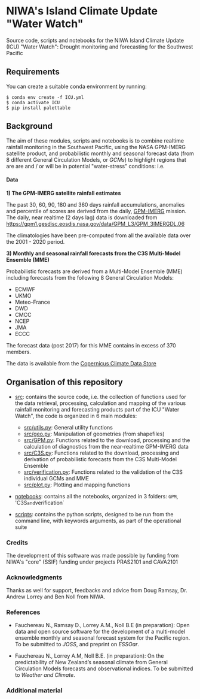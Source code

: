 # NIWA's Island Climate Update "Water Watch" 

Source code, scripts and notebooks for the NIWA Island Climate Update (ICU) "Water Watch": Drought monitoring and forecasting for the Southwest Pacific

## Requirements 

You can create a suitable conda environment by running: 

```
$ conda env create -f ICU.yml
$ conda activate ICU
$ pip install palettable
```

## Background 

The aim of these modules, scripts and notebooks is to combine realtime rainfall monitoring in the Southwest Pacific, using the NASA GPM-IMERG satellite product, and probabilistic monthly and seasonal forecast data (from 8 different General Circulation Models, or *GCMs*) to highlight regions that are are and / or will be in potential "water-stress" conditions: i.e. 

#### Data 

**1) The GPM-IMERG satellite rainfall estimates**

The past 30, 60, 90, 180 and 360 days rainfall accumulations, anomalies and percentile of scores are derived from the daily, [GPM-IMERG](https://gpm.nasa.gov/data/imerg) mission. The daily, near realtime (2 days lag) data is downloaded from https://gpm1.gesdisc.eosdis.nasa.gov/data/GPM_L3/GPM_3IMERGDL.06 

The climatologies have been pre-computed from all the available data over the 2001 - 2020 period. 

**3) Monthly and seasonal rainfall forecasts from the C3S Multi-Model Ensemble (MME)** 

Probabilistic forecasts are derived from a Multi-Model Ensemble (MME) including forecasts from the following 8 General Circulation Models: 

- ECMWF 
- UKMO 
- Meteo-France 
- DWD 
- CMCC 
- NCEP 
- JMA 
- ECCC 

The forecast data (post 2017) for this MME contains in excess of 370 members.

The data is available from the [Copernicus Climate Data Store](https://cds.climate.copernicus.eu/#!/home)

## Organisation of this repository

- [src](): contains the source code, i.e. the collection of functions used for the data retrieval, processing, calculation and mapping of the various rainfall monitoring and forecasting products part of the ICU "Water Watch", the code is organized in 6 main modules: 

    - [src/utils.py](https://github.com/nicolasfauchereau/ICU_Water_Watch/blob/main/src/utils.py): General utility functions 
    - [src/geo.py](https://github.com/nicolasfauchereau/ICU_Water_Watch/blob/main/src/geo.py): Manipulation of geometries (from shapefiles)
    - [src/GPM.py](https://github.com/nicolasfauchereau/ICU_Water_Watch/blob/main/src/GPM.py): Functions related to the download, processing and the calculation of diagnostics from the near-realtime GPM-IMERG data 
    - [src/C3S.py](https://github.com/nicolasfauchereau/ICU_Water_Watch/blob/main/src/C3S.py): Functions related to the download, processing and derivation of probabilistic forecasts from the C3S Multi-Model Ensemble 
    - [src/verification.py](https://github.com/nicolasfauchereau/ICU_Water_Watch/blob/main/src/verification.py): Functions related to the validation of the C3S individual GCMs and MME
    - [src/plot.py](https://github.com/nicolasfauchereau/ICU_Water_Watch/blob/main/src/plot.py): Plotting and mapping functions 

- [notebooks](): contains all the notebooks, organized in 3 folders: `GPM`, 'C3S` and `verification`  

- [scripts](): contains the python scripts, designed to be run from the command line, with keywords arguments, as part of the operational suite 

### Credits 

The development of this software was made possible by funding from NIWA's "core" (SSIF) funding under projects PRAS2101 and CAVA2101

### Acknowledgments 

Thanks as well for support, feedbacks and advice from Doug Ramsay, Dr. Andrew Lorrey and Ben Noll from NIWA. 

### References 

 - Fauchereau N., Ramsay D., Lorrey A.M., Noll B.E (in preparation): Open data and open source software for the development of a multi-model ensemble monthly and seasonal forecast system for the Pacific region. To be submitted to *JOSS*, and preprint on *ESSOar*.  

 - Fauchereau N., Lorrey A.M, Noll B.E. (in preparation): On the predictability of New Zealand’s seasonal climate from General Circulation Models forecasts and observational indices. To be submitted to *Weather and Climate*.  

### Additional material 
